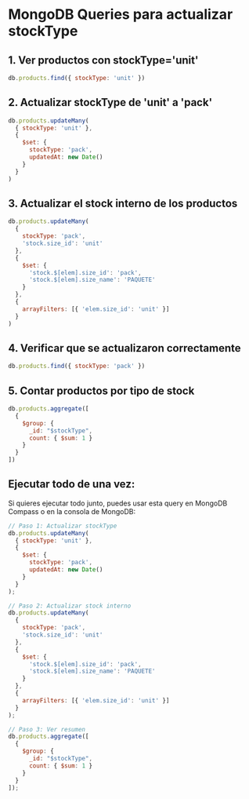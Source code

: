 # MongoDB Queries para actualizar stockType

## 1. Ver productos con stockType='unit'
```javascript
db.products.find({ stockType: 'unit' })
```

## 2. Actualizar stockType de 'unit' a 'pack'
```javascript
db.products.updateMany(
  { stockType: 'unit' },
  { 
    $set: { 
      stockType: 'pack',
      updatedAt: new Date()
    } 
  }
)
```

## 3. Actualizar el stock interno de los productos
```javascript
db.products.updateMany(
  { 
    stockType: 'pack',
    'stock.size_id': 'unit'
  },
  { 
    $set: { 
      'stock.$[elem].size_id': 'pack',
      'stock.$[elem].size_name': 'PAQUETE'
    } 
  },
  {
    arrayFilters: [{ 'elem.size_id': 'unit' }]
  }
)
```

## 4. Verificar que se actualizaron correctamente
```javascript
db.products.find({ stockType: 'pack' })
```

## 5. Contar productos por tipo de stock
```javascript
db.products.aggregate([
  {
    $group: {
      _id: "$stockType",
      count: { $sum: 1 }
    }
  }
])
```

## Ejecutar todo de una vez:
Si quieres ejecutar todo junto, puedes usar esta query en MongoDB Compass o en la consola de MongoDB:

```javascript
// Paso 1: Actualizar stockType
db.products.updateMany(
  { stockType: 'unit' },
  { 
    $set: { 
      stockType: 'pack',
      updatedAt: new Date()
    } 
  }
);

// Paso 2: Actualizar stock interno
db.products.updateMany(
  { 
    stockType: 'pack',
    'stock.size_id': 'unit'
  },
  { 
    $set: { 
      'stock.$[elem].size_id': 'pack',
      'stock.$[elem].size_name': 'PAQUETE'
    } 
  },
  {
    arrayFilters: [{ 'elem.size_id': 'unit' }]
  }
);

// Paso 3: Ver resumen
db.products.aggregate([
  {
    $group: {
      _id: "$stockType",
      count: { $sum: 1 }
    }
  }
]);
```